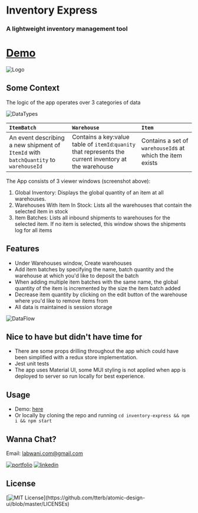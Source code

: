 # Inventory Express

### A lightweight inventory management tool
# [Demo](https://main.d3bjqfdm8plgib.amplifyapp.com/)


![Logo](https://inventory-express.s3.us-east-2.amazonaws.com/Screen+Shot+2022-01-22+at+5.56.34+PM.png)





## Some Context

The logic of the app operates over 3 categories of data

![DataTypes](https://inventory-express.s3.us-east-2.amazonaws.com/Screen+Shot+2022-01-22+at+6.40.11+PM.png)


| `ItemBatch`|    `Warehouse`              |      `Item`                 |
| :-------- | :------------------------- | :------------------------- |
| An event describing a new shipment of `ItemId` with `batchQuantity` to `warehouseId` | Contains a key:value table of `itemId`:`quanity` that represents the current inventory at the warehouse  |  Contains a set of `warehouseId`s at which the item exists |

The App consists of 3 viewer windows (screenshot above):
1. Global Inventory: Displays the global quantity of an item at all warehouses. 
2. Warehouses With Item In Stock: Lists all the warehouses that contain the selected item in stock
3. Item Batches: Lists all inbound shipments to warehouses for the selected item. 
   If no item is selected, this window shows the shipments log for all items


## Features

* Under Warehouses window, Create warehouses
* Add item batches by specifying the name, batch quantity and the warehouse at which you'd like to deposit the batch
* When adding multiple item batches with the same name, the global quantity of the item is incremented by the size the item batch added
* Decrease item quantity by clicking on the edit button of the warehouse where you'd like to remove items from
* All data is maintained is session storage

![DataFlow](https://inventory-express.s3.us-east-2.amazonaws.com/Screen+Shot+2022-01-22+at+6.45.57+PM.png)


## Nice to have but didn't have time for

* There are some props drilling throughout the app which could have been simplified with a redux store implementation.
* Jest unit tests
* The app uses Material UI, some MUI styling is not applied when app is deployed to server so run locally for best experience.



## Usage

* Demo: [here](https://main.d3bjqfdm8plgib.amplifyapp.com/)
* Or locally by cloning the repo and running `cd inventory-express && npm i && npm start`



## Wanna Chat?

Email: labwani.com@gmail.com

[![portfolio](https://img.shields.io/badge/my_portfolio-000?style=for-the-badge&logo=ko-fi&logoColor=white)](https://www.labwani.com/)
[![linkedin](https://img.shields.io/badge/linkedin-0A66C2?style=for-the-badge&logo=linkedin&logoColor=white)](https://www.linkedin.com/in/abdulnaser-allabwani/)

## License

[![MIT License](https://img.shields.io/apm/l/atomic-design-ui.svg?)](https://github.com/tterb/atomic-design-ui/blob/master/LICENSEs)
